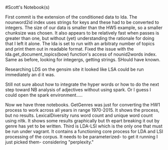 #Scott's Notebook(s)

First commit is the extension of the conditioned data to lda. The nounword2id index uses strings for keys and these had to be converted to integers. The size of our data is smaller than the HW5 example, so a smaller chunksize was chosen. It also appears to be relatively fast when passes is greater than one, but without (yet) understanding the rationale for doing that I left it alone. The lda is set to run with an arbitraty number of topics and print them out in readable format. Fixed the issue with the lda.get_document_topics(bow) function's access of nounid2words index. Same as before, looking for integergs, getting strings. SHould have known. 

Researching LDS on the gensim site it looked like LSA could be run immediately an d it was. 

Still not sure about how to integrate the hyper words or how to do the next step toward NB analysis of adjectives without using spark. Or I guess I could open the spark environment..... 

Now we have three notebooks. GetGenres was just for converting the HW1 process to work across all years in range 1970-2015. It shows the process, but no results. LexicalDiversity runs word count and unique word count using nltk. It shows some results graphically but th epart breaking it out by genre has yet to be written.  Third is LDA-LSI which is the only one that must be run under vagrant. It contains a functioning core process for LDA and LSI processing of the corpus. It needs to be parameterized- to get it running I just picked them- considering "perplexity."  